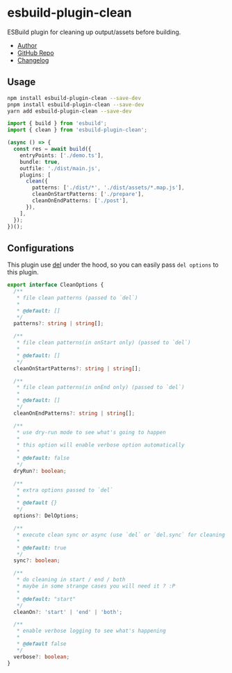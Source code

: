 # esbuild-plugin-clean

ESBuild plugin for cleaning up output/assets before building.

- [Author](https://github.com/linbudu599)
- [GitHub Repo](https://github.com/LinbuduLab/esbuild-plugins/tree/master/packages/esbuild-plugin-clean#readme)
- [Changelog](https://github.com/LinbuduLab/esbuild-plugins/blob/main/packages/esbuild-plugin-clean/CHANGELOG.md)

## Usage

```bash
npm install esbuild-plugin-clean --save-dev
pnpm install esbuild-plugin-clean --save-dev
yarn add esbuild-plugin-clean --save-dev
```

```typescript
import { build } from 'esbuild';
import { clean } from 'esbuild-plugin-clean';

(async () => {
  const res = await build({
    entryPoints: ['./demo.ts'],
    bundle: true,
    outfile: './dist/main.js',
    plugins: [
      clean({
        patterns: ['./dist/*', './dist/assets/*.map.js'],
        cleanOnStartPatterns: ['./prepare'],
        cleanOnEndPatterns: ['./post'],
      }),
    ],
  });
})();
```

## Configurations

This plugin use [del](https://www.npmjs.com/package/del) under the hood, so you can easily pass `del options` to this plugin.

```typescript
export interface CleanOptions {
  /**
   * file clean patterns (passed to `del`)
   *
   * @default: []
   */
  patterns?: string | string[];

  /**
   * file clean patterns(in onStart only) (passed to `del`)
   *
   * @default: []
   */
  cleanOnStartPatterns?: string | string[];

  /**
   * file clean patterns(in onEnd only) (passed to `del`)
   *
   * @default: []
   */
  cleanOnEndPatterns?: string | string[];

  /**
   * use dry-run mode to see what's going to happen
   *
   * this option will enable verbose option automatically
   *
   * @default: false
   */
  dryRun?: boolean;

  /**
   * extra options passed to `del`
   *
   * @default {}
   */
  options?: DelOptions;

  /**
   * execute clean sync or async (use `del` or `del.sync` for cleaning up)
   *
   * @default: true
   */
  sync?: boolean;

  /**
   * do cleaning in start / end / both
   * maybe in some strange cases you will need it ? :P
   *
   * @default: "start"
   */
  cleanOn?: 'start' | 'end' | 'both';

  /**
   * enable verbose logging to see what's happening
   *
   * @default false
   */
  verbose?: boolean;
}
```
